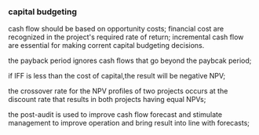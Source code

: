 ### capital budgeting

cash flow should be based on opportunity costs;
financial cost are recognized in the project's required rate of return;
incremental cash flow are essential for making corrent capital budgeting decisions.

the payback period ignores cash flows that go beyond the paybcak period;

if IFF is less than the cost of capital,the result will be negative NPV;

the crossover rate for the NPV profiles of two projects occurs at the discount rate that results in both projects having equal NPVs;

the post-audit is used to improve cash flow forecast and stimulate management to improve operation and bring result into line with forecasts;